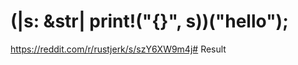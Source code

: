 # (|s: &str| print!("{}", s))("hello");

https://reddit.com/r/rustjerk/s/szY6XW9m4j# Result

```

```

